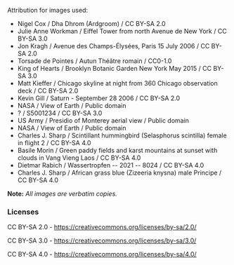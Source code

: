 Attribution for images used:
* Nigel Cox / Dha Dhrom (Ardgroom) / CC BY-SA 2.0
* Julie Anne Workman / Eiffel Tower from north Avenue de New York / CC BY-SA 3.0
* Jon Kragh / Avenue des Champs-Élysées, Paris 15 July 2006 / CC BY-SA 2.0
* Torsade de Pointes / Autun Théâtre romain / CC0-1.0
* King of Hearts / Brooklyn Botanic Garden New York May 2015 / CC BY-SA 3.0
* Matt Kieffer / Chicago skyline at night from 360 Chicago observation deck / CC BY-SA 2.0
* Kevin Gill / Saturn - September 28 2006 / CC BY-SA 2.0
* NASA / View of Earth / Public domain
* ? / S5001234 / CC BY-SA 3.0
* US Army / Presidio of Monterey aerial view / Public domain
* NASA / View of Earth / Public domain
* Charles J. Sharp / Scintillant hummingbird (Selasphorus scintilla) female in flight 2 / CC BY-SA 4.0
* Basile Morin / Green paddy fields and karst mountains at sunset with clouds in Vang Vieng Laos / CC BY-SA 4.0
* Dietmar Rabich / Wassertropfen -- 2021 -- 8024 / CC BY-SA 4.0
* Charles J. Sharp / African grass blue (Zizeeria knysna) male Principe / CC BY-SA 4.0

**Note:** _All images are verbatim copies._

### Licenses
CC BY-SA 2.0 - https://creativecommons.org/licenses/by-sa/2.0/

CC BY-SA 3.0 - https://creativecommons.org/licenses/by-sa/3.0/

CC BY-SA 4.0 - https://creativecommons.org/licenses/by-sa/4.0/
